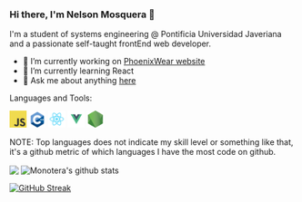 ### Hi there, I'm Nelson Mosquera 👋
 I'm a student of systems engineering @ Pontificia Universidad Javeriana and a passionate self-taught frontEnd web developer.

- 🔭 I’m currently working on [PhoenixWear website](https://github.com/FundIngSoft2021-10/phoenixWear)
- 🌱 I’m currently learning React
- 💬 Ask me about anything [here](https://github.com/monotera/monotera/issues)

Languages and Tools:

<code><img height="30" src="https://raw.githubusercontent.com/github/explore/80688e429a7d4ef2fca1e82350fe8e3517d3494d/topics/javascript/javascript.png"></code>
<code><img height="30" src="https://github.com/monotera/monotera/blob/master/assets/c%2B%2B.png"></code>
<code><img height="30" src="https://raw.githubusercontent.com/github/explore/80688e429a7d4ef2fca1e82350fe8e3517d3494d/topics/react/react.png"></code>
<code><img height="30" src="https://github.com/monotera/monotera/blob/master/assets/vue.png"></code>
<code><img height="30" src="https://raw.githubusercontent.com/github/explore/80688e429a7d4ef2fca1e82350fe8e3517d3494d/topics/nodejs/nodejs.png"></code>  

NOTE: Top languages does not indicate my skill level or something like that, it's a github metric of which languages I have the most code on github.

<img align="center" src="https://github-readme-stats.vercel.app/api/top-langs/?username=monotera&langs_count=8&layout=compact&theme=cobalt" />

<img align="center" src="https://github-readme-stats.vercel.app/api?username=monotera&show_icons=true&count_private=true&include_all_commits=true&locale=en&theme=cobalt" alt="Monotera's github stats" />

[![GitHub Streak](https://github-readme-streak-stats.herokuapp.com/?user=monotera&theme=blood-dark)](https://git.io/streak-stats)
